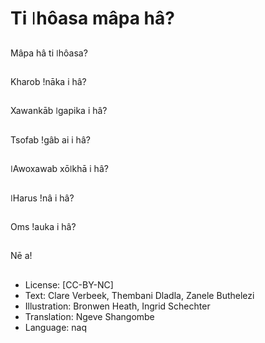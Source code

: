 # Ti ǀhôasa mâpa hâ?

##
Mâpa hâ ti ǀhôasa?

##
Kharob ǃnāka i hâ?

##
Xawankāb ǀgapika i hâ?

##
Tsofab ǃgâb ai i hâ?

##
ǀAwoxawab xōǀkhā i hâ?

##
ǀHarus ǃnâ i hâ?

##
Oms ǃauka i hâ?

##
Nē a!

##
* License: [CC-BY-NC]
* Text: Clare Verbeek, Thembani Dladla, Zanele Buthelezi
* Illustration: Bronwen Heath, Ingrid Schechter
* Translation: Ngeve Shangombe
* Language: naq
